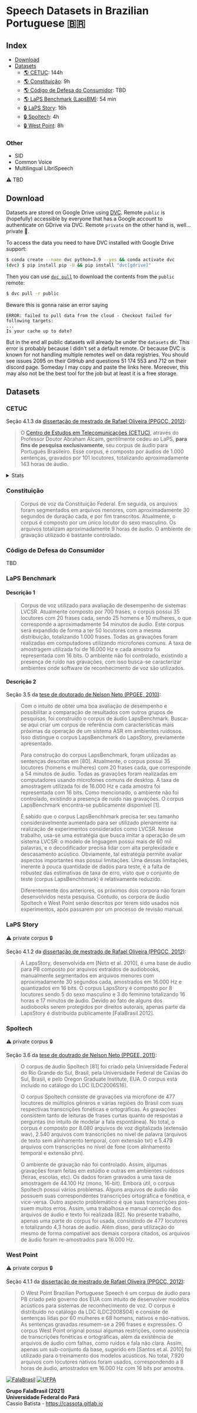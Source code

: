 # Speech Datasets in Brazilian Portuguese :brazil:

## Index

- [Download](#download)
- [Datasets](#datasets)
    - [:earth_americas: CETUC](#cetuc): 144h
    - [:earth_americas: Constituição](#constituicao): 9h
    - [:earth_americas: Código de Defesa do Consumidor](#codigo-de-defesa-do-consumidor): TBD
    - [:earth_americas: LaPS Benchmark (LapsBM)](#laps-benchmark): 54 min
    - [:lock: LaPS Story](#laps-story): 16h
    - [:lock: Spoltech](#spoltech): 4h
    - [:lock: West Point](#west-point): 8h

### Other

- SID
- Common Voice
- Multilingual LibriSpeech

:warning: TBD


## Download

Datasets are stored on Google Drive using [DVC](https://dvc.org/). Remote
`public` is (hopefully) accessible by everyone that has a Google account to
authenticate on GDrive via DVC. Remote `private` on the other hand is, well...
private :slightly_smiling_face:.

To access the data you need to have DVC installed with Google Drive support:

```bash
$ conda create --name dvc python=3.9 --yes && conda activate dvc
(dvc) $ pip install pip -U && pip install "dvc[gdrive]"
```

Then you can use [`dvc pull`](https://dvc.org/doc/command-reference/pull) to
download the contents from the `public` remote:

```bash
$ dvc pull -r public
```

Beware this is gonna raise an error saying

```text
ERROR: failed to pull data from the cloud - Checkout failed for following targets:
...
Is your cache up to date?
```

But in the end all public datasets will already be under the `datasets` dir.
This error is probably because I didn't set a default remote. Or because DVC is
known for not handling multiple remotes well on data registries. You should see
issues 2095 on their GitHub and questions 51 174 553 and 712 on their discord
page. Someday I may copy and paste the links here. Moreover, this may also
not be the best tool for the job but at least it is a free storage.


## Datasets 

### CETUC

Seção 4.1.3 da 
[dissertação de mestrado de Rafael Oliveira (PPGCC, 2012)](https://ppgcc.propesp.ufpa.br/Disserta%C3%A7%C3%B5es_2012/Rafael%20Santana%20Oliveira_Disserta%C3%A7%C3%A3o.pdf):

> O [Centro de Estudos em Telecomunicações (CETUC)](https://www.ctc.puc-rio.br/laboratorios-cetuc),
> através do Professor Doutor Abraham Alcaim, gentilmente cedeu ao LaPS, 
> **para fins de pesquisa exclusivamente**, seu corpus de áudio para 
> Português Brasileiro. Esse corpus, é composto por áudios de 1.000 sentenças, 
> gravados por 101 locutores, totalizando aproximadamente 143 horas de áudio.

<details><summary>Stats</summary>
<p>

```text
wav  txt  size  speaker                         wav  txt  size  speaker
1000 1000 120M	cetuc/Elson_M007                1000 1000 178M	cetuc/SandraRocha_F011
1000 1000 131M	cetuc/FatimaTurano_F020         1000 1000 158M	cetuc/MarcosImbuzeiro_M036
1000 1000 182M	cetuc/FabioCorrea_M032          1000 1000 197M	cetuc/Flavia_F047
1000 1000 156M	cetuc/Jair_M021                 1000 1000 193M	cetuc/MyrzaWanderley_F051
1000 1000 171M	cetuc/FranciscoEmilio_M044      1000 1000 148M	cetuc/Nathalia_F037
1000 1000 210M	cetuc/Tulio_M027                1000 1000 147M	cetuc/AndreiaSoares_F032
1000 1000 149M	cetuc/EdsonCabral_M023          1000 1000 142M	cetuc/Anesia_F040
1000 1000 140M	cetuc/PriscilaTerra_F004        1000 1000 198M	cetuc/HenriqueMafra_M046
1000 1000 148M	cetuc/EduardoDuque_M039         1000 1000 146M	cetuc/Joel_M017
1000 1000 166M	cetuc/ConceicaoAbdulatif_F016   1000 1000 176M	cetuc/Paulinho_M000
1000 1000 238M	cetuc/Jailson_M003              1000 1000 156M	cetuc/FranciscoChagas_M034
1000 1000 134M	cetuc/Mariana_F024              1000 1000 217M	cetuc/Oswaldo_M012
1000 1000 160M	cetuc/Narhua_F029               1000 1000 144M	cetuc/Regina_F013
1000 1000 155M	cetuc/IvoneAmitrano_F000        1000 1000 124M	cetuc/CeCiliaBulcao_F021
1000 1000 167M	cetuc/EduardoPereira_M016       1000 1000 190M	cetuc/SandraCipriano_F015
1000 1000 188M	cetuc/Roseoliveira_F048         1000 1000 184M	cetuc/camillaWagner_F025
1000 1000 167M	cetuc/JonatasRibeiro_M041       1000 1000 155M	cetuc/SilvanaFerreira_F012
1000 1000 164M	cetuc/Gabriela_F034             1000 1000 170M	cetuc/Helen_F043
1000 1000 146M	cetuc/Rafael_M013               1000 1000 173M	cetuc/Ieda_F014
1000 1000 228M	cetuc/TerezaSpedo_F041          1000 1000 124M	cetuc/JulioFaustino_M005
1000 1000 182M	cetuc/DanielRibeiro_M002        1000 1000 166M	cetuc/Custodia_F033
1000 1000 213M	cetuc/jorge_M025                1000 1000 144M	cetuc/Marta_F009
1000 1000 172M	cetuc/SHEILA_F031               1000 1000 190M	cetuc/Gilberto_M018
1000 1000 149M	cetuc/Pedro_M028                1000 1000 200M	cetuc/AdrianaMalta_F049
1000 1000 155M	cetuc/TatianaRuback_F038        1000 1000 143M	cetuc/PauloSiqueira_Papus_M015
999  999  187M	cetuc/NA_F005                   1000 1000 152M	cetuc/DenizeRamos_F039
1000 1000 141M	cetuc/MarcosBittencourt_M006    1000 1000 161M	cetuc/PauloCampos_M038
1000 1000 170M	cetuc/Lila_F017                 1000 1000 161M	cetuc/Walace_M004
1000 1000 169M	cetuc/Carla_F035                1000 1000 155M	cetuc/Rose_F030
1000 1000 196M	cetuc/Andrea_F003               1000 1000 150M	cetuc/Cristiane_F007
1000 1000 131M	cetuc/Aislam_M001               1000 1000 235M	cetuc/IvanMariano_M008
1000 1000 123M	cetuc/MarioJr._M014             1000 1000 163M	cetuc/LuanaEsterLuna_F019
1000 1000 112M	cetuc/JeanCarlos_M019           1000 1000 183M	cetuc/AnaVarela_F042
1000 1000 169M	cetuc/LucasSabino9_M033         1000 1000 151M	cetuc/Alexandra_F010
1000 1000 145M	cetuc/Milena_F044               1000 1000 159M	cetuc/Patricia_F001
1000 1000 144M	cetuc/Alessandra_F045           999  999  149M	cetuc/Benita_F008
1000 1000 151M	cetuc/PedroHenrique_M045        1000 1000 131M	cetuc/RenatoPeres_M010
1000 1000 160M	cetuc/Rogerio_M035              1000 1000 195M	cetuc/Geruza_F006
1000 1000 186M	cetuc/Diego_M026                1000 1000 204M	cetuc/SallesAbi-Abib_M047
1000 1000 194M	cetuc/AnnaPerez_F046            1000 1000 155M	cetuc/Alcione_F018
1000 1000 141M	cetuc/Juliana_F028              1000 1000 163M	cetuc/CarolinaMagalhaes_F050
1000 1000 194M	cetuc/JorgeHumberto_M042        1000 1000 213M	cetuc/Jonatas_M009
1000 1000 133M	cetuc/Emigoncalvez_M020         1000 1000 174M	cetuc/DanielRientes_M040
1000 1000 153M	cetuc/Madel_F002                1000 1000 229M	cetuc/JoseIldo_M024
1000 1000 153M	cetuc/ClaudiaMoraes_F023        1000 1000 177M	cetuc/LeonaRodrigues_F022
1000 1000 129M	cetuc/JonatasPortugal_M031      1000 1000 142M	cetuc/JacksonBarbosa_M048
1000 1000 125M	cetuc/EduardoTardin_M022        1000 1000 152M	cetuc/Marcosvictor_M037
1000 1000 160M	cetuc/LuizCarlos_M029           1000 1000 140M	cetuc/Rodrigo_M043
1000 1000 145M	cetuc/LuisGustavo_M049          1000 1000 176M	cetuc/Aurea_F036
1000 1000 131M	cetuc/Paula_F026                1000 1000 163M	cetuc/Henrique_M030
1000 1000 175M	cetuc/Marcio_M011
```

</p>
</details>


### Constituição

> Corpus de voz da Constituição Federal. Em seguida, os arquivos foram 
> segmentados em arquivos menores, com aproximadamente 30 segundos de duração 
> cada, e por fim transcritos. Atualmente, o corpus é composto por um único 
> locutor do sexo masculino. Os arquivos totalizam aproximadamente 9 horas de 
> áudio. O ambiente de gravação utilizado é bastante controlado.


### Código de Defesa do Consumidor

TBD


### LaPS Benchmark

#### Descrição 1

> Corpus de voz utilizado para avaliação de desempenho de sistemas LVCSR.
> Atualmente composto por 700 frases, o corpus possui 35 locutores com 20 
> frases cada, sendo 25 homens e 10 mulheres, o que corresponde a 
> aproximadamente 54 minutos de áudio. Este corpus será expandido de forma a 
> ter 50 locutores com a mesma distribuição, totalizando 1.000 frases. Todas 
> as gravações foram realizadas em computadores utilizando microfones comuns. 
> A taxa de amostragem utilizada foi de 16.000 Hz e cada amostra foi 
> representada com 16 bits. O ambiente não foi controlado, existindo a 
> presença de ruído nas gravações, com isso busca-se caracterizar ambientes 
> onde software de reconhecimento de voz são utilizados.

#### Descrição 2

Seção 3.5 da 
[tese de doutorado de Nelson Neto (PPGEE, 2010)](https://ppgee.propesp.ufpa.br/ARQUIVOS/teses/TD05_2011_Nelson%20Cruz%20Sampaio%20Neto.pdf):

> Com o intuito de obter uma boa avaliação de desempenho e possibilitar a
> comparação de resultados com outros grupos de pesquisas, foi construı́do o 
> corpus de áudio LapsBenchmark.  Busca-se aqui criar um corpus de referência 
> com caracterı́sticas mais próximas da operação de um sistema ASR em ambientes
> ruidosos. Isso distingue o corpus LapsBenchmark do LapsStory, previamente
> apresentado.
>
> Para construção do corpus LapsBenchmark, foram utilizadas as sentenças 
> descritas em [80]. Atualmente, o corpus possui 35 locutores (homens e 
> mulheres) com 20 frases cada, que corresponde a 54 minutos de áudio. Todas 
> as gravações foram realizadas em computadores usando microfones comuns de 
> desktop. A taxa de amostragem utilizada foi de 16.000 Hz e cada amostra foi 
> representada com 16 bits. Como mencionado, o ambiente não foi controlado, 
> existindo a presença de ruı́do nas gravações. O corpus LapsBenchmark 
> encontra-se publicamente disponı́vel [1].
>
> É sabido que o corpus LapsBenchhmark precisa ter seu tamanho 
> consideravelmente aumentado para ser utilizado plenamente na realização de 
> experimentos considerados como LVCSR. Nesse trabalho, usa-se uma estratégia 
> que busca imitar a operação de um sistema LVCSR: o modelo de linguagem 
> possui mais de 60 mil palavras, e o decodificador precisa lidar com alta 
> perplexidade e descasamento acústico. Obviamente, tal estratégia permite 
> avaliar aspectos importantes mas possui limitações. Uma dessas limitações, 
> inerente à pouca quantidade de dados para teste, é a falta de robustez das 
> estimativas de taxa de erro, visto que o conjunto de teste (corpus 
> LapsBenchhmark) é relativamente reduzido.
>
> Diferentemente dos anteriores, os próximos dois corpora não foram 
> desenvolvidos nesta pesquisa. Contudo, os corpora de áudio Spoltech e 
> West Point serão descritos por terem sido usados nos experimentos, após 
> passarem por um processo de revisão manual.


### LaPS Story

:warning: private corpus :lock:

Seção 4.1.2 da 
[dissertação de mestrado de Rafael Oliveira (PPGCC, 2012)](https://ppgcc.propesp.ufpa.br/Disserta%C3%A7%C3%B5es_2012/Rafael%20Santana%20Oliveira_Disserta%C3%A7%C3%A3o.pdf):

> A LapsStory, desenvolvida em [Neto et al. 2010], é uma base de áudio para PB
> composto por arquivos extraídos de audiobooks, manualmente segmentados em
> arquivos menores com aproximadamente 30 segundos cada, amostrados em 16.000 
> Hz e quantizados em 16 bits. O corpus LapsStory é composto por 8 locutores 
> sendo 5 do sexo masculino e 3 do feminino totalizando 16 horas e 17 minutos 
> de áudio.  Devido ao fato de alguns dos audiobooks serem protegidos por 
> direitos autorais, apenas parte da LapsStory é distribuída publicamente 
> [FalaBrasil 2012].


### Spoltech

:warning: private corpus :lock:

Seção 3.6 da 
[tese de doutrado de Nelson Neto (PPGEE, 2011)](https://ppgee.propesp.ufpa.br/ARQUIVOS/teses/TD05_2011_Nelson%20Cruz%20Sampaio%20Neto.pdf):

> O corpus de áudio Spoltech [81] foi criado pela Universidade Federal do Rio
> Grande do Sul, Brasil, pela Universidade Federal de Caxias do Sul, Brasil, e
> pelo Oregon Graduate Institute, EUA. O corpus está incluı́do no catálogo do
> LDC (LDC2006S16).
> 
> O corpus Spoltech consiste de gravações via microfone de 477 locutores de
> múltiplos gêneros e várias regiões do Brasil com suas respectivas 
> transcrições fonéticas e ortográficas.  As gravações consistem tanto de 
> leituras de frases curtas quanto de respostas a perguntas (no intuito de 
> modelar a fala espontânea). No total, o corpus é composto por 8.080 arquivos 
> de voz digitalizada (extensão wav), 2.540 arquivos com transcrições no nı́vel 
> de palavra (arquivos de texto sem alinhamento temporal, com extensão txt) e 
> 5.479 arquivos com transcrições no nı́vel de fone (com alinhamento temporal e 
> extensão phn).
>
> O ambiente de gravação não foi controlado. Assim, algumas gravações foram 
> feitas em estúdio e outras em ambientes ruidosos (feiras, escolas, etc). 
> Os dados foram gravados a uma taxa de amostragem de 44.100 Hz (mono, 16-bit). 
> Embora útil, o corpus Spoltech possui vários problemas. Alguns arquivos de 
> áudio não possuem suas correspondentes transcrições ortográfica e fonética, 
> e vice-versa. Outro aspecto problemático é que suas transcrições pos- suem 
> muitos erros. Assim, uma trabalhosa e manual correção dos arquivos de áudio 
> e texto foi realizada [82].  No presente trabalho, apenas uma parte do corpus 
> foi usada, consistindo de 477 locutores e totalizando 4,3 horas de áudio. 
> Além disso, para utilização do mesmo de forma compatı́vel aos demais corpora 
> citados, os arquivos de áudio foram re-amostrados para 16.000 Hz.  


### West Point

:warning: private corpus :lock:

Seção 4.1.1 da 
[dissertação de mestrado de Rafael Oliveira (PPGCC, 2012)](https://ppgcc.propesp.ufpa.br/Disserta%C3%A7%C3%B5es_2012/Rafael%20Santana%20Oliveira_Disserta%C3%A7%C3%A3o.pdf):

> O West Point Brazilian Portuguese Speech é um corpus de áudio para PB criado
> pelo governo dos EUA com intuito de desenvolver modelos acústicos para 
> sistemas de reconhecimento de voz. O corpus é distribuído no catálogo da 
> LDC (LDC2008S04) e consiste de sentenças lidas por 60 mulheres e 68 homens, 
> nativos e não-nativos. As sentenças gravadas resumem-se a 296 frases e 
> expressões. O corpus West Point original possui algumas restrições, como 
> ausência de transcrições fonéticas e ortográficas, além da existência de 
> arquivos de áudio com falhas, como ruídos e fala não clara. Assim, apenas 
> um sub-conjunto da base, sugerido em [Santos et al. 2010] foi utilizado 
> para o treinamento dos modelos acústicos. No total, 7.920 arquivos com 
> locutores nativos foram usados, correspondendo a 8 horas de áudio, 
> amostrados em 16.000 Hz com 16 bits por amostra.


[![FalaBrasil](https://gitlab.com/falabrasil/avatars/-/raw/main/logo_fb_git_footer.png)](https://ufpafalabrasil.gitlab.io/ "Visite o site do Grupo FalaBrasil") [![UFPA](https://gitlab.com/falabrasil/avatars/-/raw/main/logo_ufpa_git_footer.png)](https://portal.ufpa.br/ "Visite o site da UFPA")


__Grupo FalaBrasil (2021)__     
__Universidade Federal do Pará__       
Cassio Batista - https://cassota.gitlab.io
